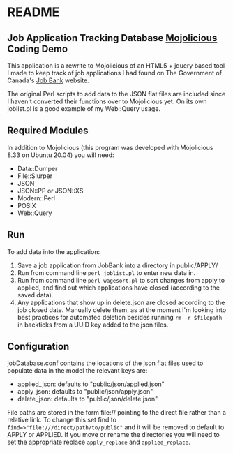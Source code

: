 # README

## Job Application Tracking Database [Mojolicious](https://mojolicious.org/) Coding Demo

This application is a rewrite to Mojolicious of an HTML5 + jquery based tool I made to keep track of job applications I had found on The Government of Canada's [Job Bank](https://www.jobbank.gc.ca/home) website.

The original Perl scripts to add data to the JSON flat files are included since I haven't converted their functions over to Mojolicious yet. On its own joblist.pl is a good example of my Web::Query usage.

## Required Modules
In addition to Mojolicious (this program was developed with Mojolicious 8.33 on Ubuntu 20.04) you will need:

* Data::Dumper
* File::Slurper
* JSON
* JSON::PP or JSON::XS
* Modern::Perl
* POSIX
* Web::Query

## Run

To add data into the application:

1. Save a job application from JobBank into a directory in public/APPLY/<abbreviation>
2. Run from command line `perl joblist.pl` to enter new data in.
3. Run from command line `perl wagesort.pl` to sort changes from apply to applied, and find out which applications have closed (according to the saved data).
4. Any applications that show up in delete.json are closed according to the job closed date. Manually delete them, as at the moment I'm looking into best practices for automated deletion besides running `rm -r $filepath` in backticks from a UUID key added to the json files.

## Configuration

jobDatabase.conf contains the locations of the json flat files used to populate data in the model the relevant keys are:

* applied_json: defaults to "public/json/applied.json"
* apply_json: defaults to "public/json/apply.json"
* delete_json: defaults to "public/json/delete.json"

File paths are stored in the form file:// pointing to the direct file rather than a relative link. To change this set find to `find=>"file:///direct/path/to/public"` and it will be removed to default to APPLY or APPLIED. If you move or rename the directories you will need to set the appropriate replace `apply_replace` and `applied_replace`.
